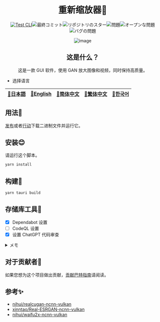 <div align="center">

# 重新缩放器🌟

<!-- s;HidemaruOwO/ReScaler/g;User/Repository;g -->

[![Test CLI](https://github.com/HidemaruOwO/ReScaler/actions/workflows/test.yml/badge.svg)](https://github.com/HidemaruOwO/ReScaler/actions/workflows/test.yml)![最終コミット](https://img.shields.io/github/last-commit/HidemaruOwO/ReScaler?style=flat-square)![リポジトリのスター](https://img.shields.io/github/stars/HidemaruOwO/ReScaler?style=flat-square)![問題](https://img.shields.io/github/issues/HidemaruOwO/ReScaler?style=flat-square)![オープンな問題](https://img.shields.io/github/issues-raw/HidemaruOwO/ReScaler?style=flat-square)![バグの問題](https://img.shields.io/github/issues/HidemaruOwO/ReScaler/bug?style=flat-square)

![image](https://user-images.githubusercontent.com/82384920/267009775-678efca7-4f05-4410-82bf-3186a2a9a0c9.png)

## 这是什么？

这是一款 GUI 软件，使用 GAN 放大图像和视频，同时保持高质量。

</div>

-   选择语言

<table>
  <thead>
    <tr>
      <th style="text-align:center"><a href="README.md">🎌日本語</a></th>
      <th style="text-align:center"><a href="README.en.md">🤡English</a></th>
      <th style="text-align:center"><a href="README.zh-CN.md">🐉简体中文</a></th>
      <th style="text-align:center"><a href="README.zh-TW.md">🍜繁体中文</a></th>
      <th style="text-align:center"><a href="README.ko.md">🌸한국어</a></th>
    </tr>
  </thead>
</table>

## 用法💨

[发布](https://github.com/HidemaruOwO/ReScaler/releases/latest)或者[行动](https://github.com/HidemaruOwO/ReScaler/actions/workflows/build.yml)下载二进制文件并运行它。

## 安装😊

请运行这个脚本。

```bash
yarn install
```

## 构建🔨

```bash
yarn tauri build
```

## 存储库工具🔧

-   [x] Dependabot 设置
-   [ ] CodeQL 设置
-   [x] 设置 ChatGPT 代码审查

<details>
<summary>メモ</summary>

-   Dependabot 设置
    -   `.github/dependabot.yml`的`package-ecosystem`将值设置为（例如 npm、yarn、pip）
-   CodeQL 设置
    -   [HTTPS://Dev.class method.键盘/articles/GitHub-code-scanning/](https://dev.classmethod.jp/articles/github-code-scanning/)
    -   [支持的语言](https://codeql.github.com/docs/codeql-overview/supported-languages-and-frameworks/)
-   设置 GPT PR
    -   存储库的`Secret Value`到`OPENAI_API_KEY`的设置
    -   [HTTPS://GitHub.com/按此95/chat GPT-co的review/blob/卖弄/readme.急啊.面对](https://github.com/anc95/ChatGPT-CodeReview/blob/main/README.ja.md)

</details>

## 对于贡献者🤝

如果您想为这个项目做出贡献，[贡献巴特指南](docs/README.md)请阅读。

## 参考✨

-   [nihui/realcugan-ncnn-vulkan](https://github.com/nihui/realcugan-ncnn-vulkan)
-   [xinntao/Real-ESRGAN-ncnn-vulkan](https://github.com/xinntao/Real-ESRGAN-ncnn-vulkan)
-   [nihui/waifu2x-ncnn-vulkan](https://github.com/nihui/waifu2x-ncnn-vulkan)

